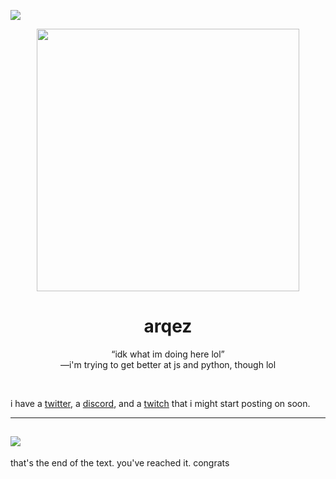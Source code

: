 ![](https://cdn.discordapp.com/attachments/818180413201711125/831857429611806800/aboutme.png)

<p align="center">
<img src="https://cdn.discordapp.com/attachments/818180413201711125/831857627847327774/arqezcat.gif" width="420">
</p>
<h1 align="center">arqez</h1>
<p align="center">“idk what im doing here lol”<br>—i'm trying to get better at js and python, though lol</p>

⠀


i have a [twitter](https://twitter.com/arqez_), a [discord](https://discordapp.com/users/817407714770288650/), and a [twitch](https://twitch.tv/arqez) that i might start posting on soon.

----
![](https://github-readme-stats.vercel.app/api?username=arqez&&show_icons=true&title_color=ffffff&icon_color=bb2acf&text_color=daf7dc&bg_color=151515)
----
that's the end of the text. you've reached it. congrats










